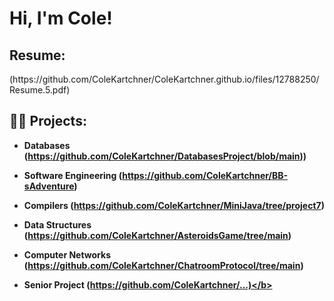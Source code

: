<h1>Hi, I'm Cole!

<h2>Resume:</h2>
(https://github.com/ColeKartchner/ColeKartchner.github.io/files/12788250/Resume.5.pdf)


<h2>👨‍💻 Projects:</h2>

  - <b>Databases (https://github.com/ColeKartchner/DatabasesProject/blob/main))</b>

  - <b>Software Engineering (https://github.com/ColeKartchner/BB-sAdventure)</b>

  - <b>Compilers (https://github.com/ColeKartchner/MiniJava/tree/project7)</b>

  - <b>Data Structures (https://github.com/ColeKartchner/AsteroidsGame/tree/main)</b>

  - <b>Computer Networks (https://github.com/ColeKartchner/ChatroomProtocol/tree/main)</b>

  - <b>Senior Project (https://github.com/ColeKartchner/...)</b>
